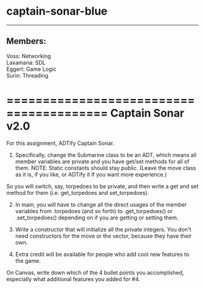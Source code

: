 # captain-sonar-blue
---
## Members:

Voss: Networking  
Laxamana: SDL  
Eggert: Game Logic  
Surin: Threading

========================================
		  Captain Sonar v2.0
========================================

For this assignment, ADTify Captain Sonar.

1. Specifically, change the Submarine class to be an ADT, which means all member
variables are private and you have get/set methods for all of them. NOTE: Static constants should stay public.
(Leave the move class as it is, if you like, or ADTify it if you want more
experience.)

So you will switch, say, torpedoes to be private, and then write a get and set
method for them (i.e. get_torpedoes and set_torpedoes).

2. In main, you will have to change all the direct usages of the member
variables from .torpedoes (and so forth) to .get_torpedoes() or
.set_torpedoes() depending on if you are getting or setting them.

3. Write a constructor that will initialize all the private integers. You
don't need constructors for the move or the vector, because they have their
own.

4. Extra credit will be available for people who add cool new features to the
game.

On Canvas, write down which of the 4 bullet points you accomplished,
especially what additional features you added for #4.

